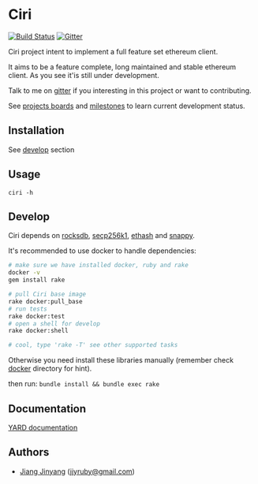 Ciri
===============
[![Build Status](https://travis-ci.org/ciri-ethereum/ciri.svg?branch=master)](https://travis-ci.org/ciri-ethereum/ciri)
[![Gitter](https://badges.gitter.im/join.svg)](https://gitter.im/ciri-ethereum/Lobby)

Ciri project intent to implement a full feature set ethereum client.

It aims to be a feature complete, long maintained and stable ethereum client.
As you see it'is still under development.

Talk to me on [gitter](https://gitter.im/ciri-ethereum/Lobby) if you interesting in this project or want to contributing.

See [projects boards](https://github.com/ciri-ethereum/ciri/projects) and [milestones](https://github.com/ciri-ethereum/ciri/milestones) to learn current development status.

Installation
---------------

See [develop](#develop) section

Usage
---------------

`ciri -h`

Develop
---------------

Ciri depends on [rocksdb](https://github.com/facebook/rocksdb), [secp256k1](https://github.com/bitcoin-core/secp256k1), [ethash](https://github.com/ethereum/ethash) and [snappy](https://github.com/google/snappy).

It's recommended to use docker to handle dependencies:
``` bash
# make sure we have installed docker, ruby and rake
docker -v
gem install rake

# pull Ciri base image
rake docker:pull_base
# run tests
rake docker:test
# open a shell for develop
rake docker:shell

# cool, type 'rake -T' see other supported tasks 
``` 
 
Otherwise you need install these libraries manually (remember check [docker](/docker) directory for hint).

then run: 
`bundle install && bundle exec rake`

Documentation
---------------

[YARD documentation](https://www.rubydoc.info/github/ciri-ethereum/ciri/master)

Authors
---------------

* [Jiang Jinyang](https://justjjy.com) (jjyruby@gmail.com)
